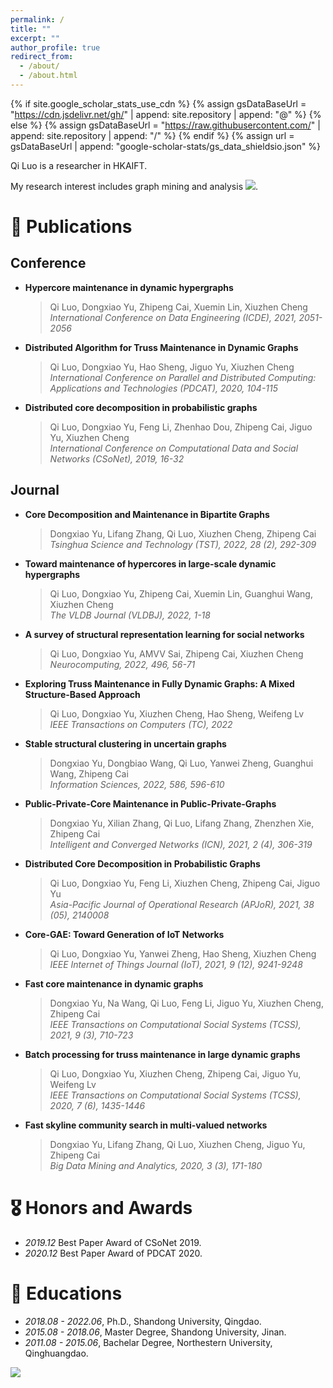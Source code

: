 ```yaml
---
permalink: /
title: ""
excerpt: ""
author_profile: true
redirect_from: 
  - /about/
  - /about.html
---
```


{% if site.google_scholar_stats_use_cdn %}
{% assign gsDataBaseUrl = "https://cdn.jsdelivr.net/gh/" | append: site.repository | append: "@" %}
{% else %}
{% assign gsDataBaseUrl = "https://raw.githubusercontent.com/" | append: site.repository | append: "/" %}
{% endif %}
{% assign url = gsDataBaseUrl | append: "google-scholar-stats/gs_data_shieldsio.json" %}

<span class='anchor' id='about-me'></span>

Qi Luo is a researcher in HKAIFT. 
<!-- and a postdoc of City University of Hongkong -->

My research interest includes graph mining and analysis <a href='https://scholar.google.com/citations?user=glQeJ0sAAAAJ'><img src="https://img.shields.io/endpoint?url={{ url | url_encode }}&logo=Google%20Scholar&labelColor=f6f6f6&color=9cf&style=flat&label=citations"></a>.


<!-- # 🔥 News
- *2022.02*: &nbsp;🎉🎉 Lorem ipsum dolor sit amet, consectetur adipiscing elit. Vivamus ornare aliquet ipsum, ac tempus justo dapibus sit amet. 
- *2022.02*: &nbsp;🎉🎉 Lorem ipsum dolor sit amet, consectetur adipiscing elit. Vivamus ornare aliquet ipsum, ac tempus justo dapibus sit amet.  -->

<!-- # 🔮 Projects

<div class='paper-box'><div class='paper-box-image'><div><div class="badge">CVPR 2016</div><img src='images/500x300.png' alt="sym" width="100%"></div></div>
<div class='paper-box-text' markdown="1">

[Deep Residual Learning for Image Recognition](https://openaccess.thecvf.com/content_cvpr_2016/papers/He_Deep_Residual_Learning_CVPR_2016_paper.pdf)

**Kaiming He**, Xiangyu Zhang, Shaoqing Ren, Jian Sun

[**Project**](https://scholar.google.com/citations?view_op=view_citation&hl=zh-CN&user=DhtAFkwAAAAJ&citation_for_view=DhtAFkwAAAAJ:ALROH1vI_8AC) <strong><span class='show_paper_citations' data='DhtAFkwAAAAJ:ALROH1vI_8AC'></span></strong>
- Lorem ipsum dolor sit amet, consectetur adipiscing elit. Vivamus ornare aliquet ipsum, ac tempus justo dapibus sit amet. 
</div>
</div> -->


# 📝 Publications 


<!-- - [Lorem ipsum dolor sit amet, consectetur adipiscing elit. Vivamus ornare aliquet ipsum, ac tempus justo dapibus sit amet](https://github.com), A, B, C, **CVPR 2020** -->

## Conference

- **Hypercore maintenance in dynamic hypergraphs**      
  > Qi Luo, Dongxiao Yu, Zhipeng Cai, Xuemin Lin, Xiuzhen Cheng       
  > *International Conference on Data Engineering (ICDE), 2021, 2051-2056*
  
- **Distributed Algorithm for Truss Maintenance in Dynamic Graphs**     
  > Qi Luo, Dongxiao Yu, Hao Sheng, Jiguo Yu, Xiuzhen Cheng     
  > *International Conference on Parallel and Distributed Computing: Applications and Technologies (PDCAT), 2020, 104-115*
  
- **Distributed core decomposition in probabilistic graphs**
  > Qi Luo, Dongxiao Yu, Feng Li, Zhenhao Dou, Zhipeng Cai, Jiguo Yu, Xiuzhen Cheng       
  > *International Conference on Computational Data and Social Networks (CSoNet), 2019, 16-32*

## Journal

- **Core Decomposition and Maintenance in Bipartite Graphs**     
  > Dongxiao Yu, Lifang Zhang, Qi Luo, Xiuzhen Cheng, Zhipeng Cai        
  > *Tsinghua Science and Technology (TST), 2022, 28 (2), 292-309*
  
- **Toward maintenance of hypercores in large-scale dynamic hypergraphs**   
  > Qi Luo, Dongxiao Yu, Zhipeng Cai, Xuemin Lin, Guanghui Wang, Xiuzhen Cheng      
  > *The VLDB Journal (VLDBJ), 2022, 1-18*

- **A survey of structural representation learning for social networks**   
  > Qi Luo, Dongxiao Yu, AMVV Sai, Zhipeng Cai, Xiuzhen Cheng     
  > *Neurocomputing, 2022, 496, 56-71*

- **Exploring Truss Maintenance in Fully Dynamic Graphs: A Mixed Structure-Based Approach**   
  > Qi Luo, Dongxiao Yu, Xiuzhen Cheng, Hao Sheng, Weifeng Lv      
  > *IEEE Transactions on Computers (TC), 2022*

- **Stable structural clustering in uncertain graphs**    
  > Dongxiao Yu, Dongbiao Wang, Qi Luo, Yanwei Zheng, Guanghui Wang, Zhipeng Cai      
  > *Information Sciences, 2022, 586, 596-610*

- **Public-Private-Core Maintenance in Public-Private-Graphs**   
  > Dongxiao Yu, Xilian Zhang, Qi Luo, Lifang Zhang, Zhenzhen Xie, Zhipeng Cai       
  > *Intelligent and Converged Networks (ICN), 2021, 2 (4), 306-319*

- **Distributed Core Decomposition in Probabilistic Graphs**   
  > Qi Luo, Dongxiao Yu, Feng Li, Xiuzhen Cheng, Zhipeng Cai, Jiguo Yu        
  > *Asia-Pacific Journal of Operational Research (APJoR), 2021, 38 (05), 2140008*

- **Core-GAE: Toward Generation of IoT Networks**  
  > Qi Luo, Dongxiao Yu, Yanwei Zheng, Hao Sheng, Xiuzhen Cheng        
  > *IEEE Internet of Things Journal (IoT), 2021, 9 (12), 9241-9248*  

- **Fast core maintenance in dynamic graphs**    
  > Dongxiao Yu, Na Wang, Qi Luo, Feng Li, Jiguo Yu, Xiuzhen Cheng, Zhipeng Cai         
  > *IEEE Transactions on Computational Social Systems (TCSS), 2021, 9 (3), 710-723*

- **Batch processing for truss maintenance in large dynamic graphs**     
  > Qi Luo, Dongxiao Yu, Xiuzhen Cheng, Zhipeng Cai, Jiguo Yu, Weifeng Lv   
  > *IEEE Transactions on Computational Social Systems (TCSS), 2020, 7 (6), 1435-1446*

- **Fast skyline community search in multi-valued networks**    
  > Dongxiao Yu, Lifang Zhang, Qi Luo, Xiuzhen Cheng, Jiguo Yu, Zhipeng Cai       
  > *Big Data Mining and Analytics, 2020, 3 (3), 171-180* 




# 🎖 Honors and Awards
- *2019.12* Best Paper Award of CSoNet 2019. 
- *2020.12* Best Paper Award of PDCAT 2020.
<!-- - *2023.4* Best Paper Award of CIDM 2023.   -->

# 📖 Educations
- *2018.08 - 2022.06*, Ph.D., Shandong University, Qingdao. 
- *2015.08 - 2018.06*, Master Degree, Shandong University, Jinan. 
- *2011.08 - 2015.06*, Bachelar Degree, Northestern University, Qinghuangdao. 

<!-- # 💬 Invited Talks
- *2021.06*, Lorem ipsum dolor sit amet, consectetur adipiscing elit. Vivamus ornare aliquet ipsum, ac tempus justo dapibus sit amet. 
- *2021.03*, Lorem ipsum dolor sit amet, consectetur adipiscing elit. Vivamus ornare aliquet ipsum, ac tempus justo dapibus sit amet.  \| [\[video\]](https://github.com/) -->

<!-- 
# 💻 Internships
- *2017.11 - 2018.02*, [JD](https://www.jd.com/), China. -->
<a href="https://clustrmaps.com/site/1bs5g"  title="Visit tracker"><img src="//www.clustrmaps.com/map_v2.png?d=_l0oKCiKJGLKeqhQVtloRL5aEW230U8k-O1EdPY1D3c&cl=ffffff" /></a>
